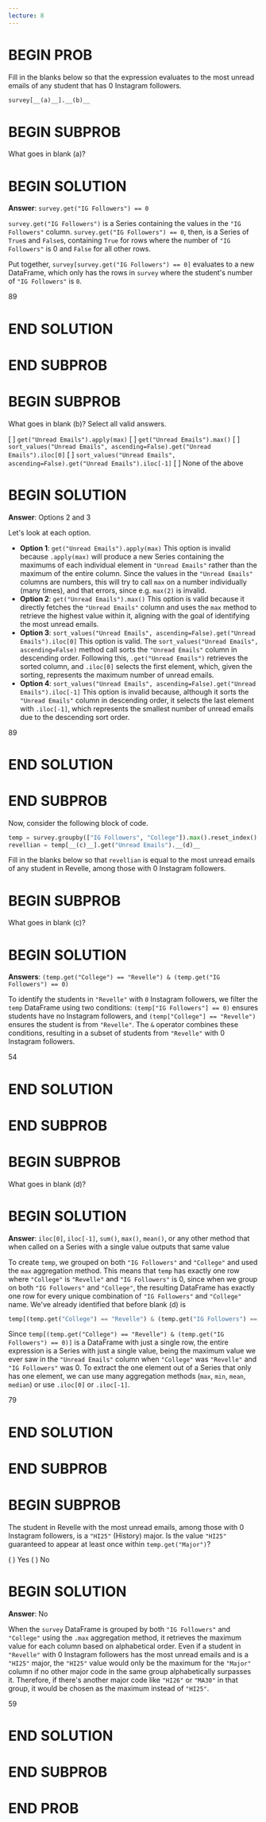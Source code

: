 ```yaml
---
lecture: 8
---
```


# BEGIN PROB

Fill in the blanks below so that the expression evaluates to the most
unread emails of any student that has 0 Instagram followers.

```py
survey[__(a)__].__(b)__
```

# BEGIN SUBPROB

What goes in blank (a)?

# BEGIN SOLUTION

**Answer**: `survey.get("IG Followers") == 0`

`survey.get("IG Followers")` is a Series containing the values in the `"IG Followers"` column. `survey.get("IG Followers") == 0`, then, is a Series of `True`s and `False`s, containing `True` for rows where the number of `"IG Followers"` is 0 and `False` for all other rows.

Put together, `survey[survey.get("IG Followers") == 0]` evaluates to a new DataFrame, which only has the rows in `survey` where the student's number of `"IG Followers"` is `0`.


<average>89</average>

# END SOLUTION

# END SUBPROB


# BEGIN SUBPROB

What goes in blank (b)? Select all valid answers.

[ ] `get("Unread Emails").apply(max)`
[ ] `get("Unread Emails").max()`
[ ] `sort_values("Unread Emails", ascending=False).get("Unread Emails").iloc[0]`
[ ] `sort_values("Unread Emails", ascending=False).get("Unread Emails").iloc[-1]`
[ ] None of the above

# BEGIN SOLUTION

**Answer**: Options 2 and 3

Let's look at each option.

- **Option 1**: `get("Unread Emails").apply(max)` This option is invalid because `.apply(max)` will produce a new Series containing the maximums of each individual element in `"Unread Emails"` rather than the maximum of the entire column. Since the values in the `"Unread Emails"` columns are numbers, this will try to call `max` on a number individually (many times), and that errors, since e.g. `max(2)` is invalid.
- **Option 2**: `get("Unread Emails").max()` This option is valid because it directly fetches the `"Unread Emails"` column and uses the `max` method to retrieve the highest value within it, aligning with the goal of identifying the most unread emails.
- **Option 3**: `sort_values("Unread Emails", ascending=False).get("Unread Emails").iloc[0]` This option is valid. The `sort_values("Unread Emails", ascending=False)` method call sorts the `"Unread Emails"` column in descending order. Following this, `.get("Unread Emails")` retrieves the sorted column, and `.iloc[0]` selects the first element, which, given the sorting, represents the maximum number of unread emails.
- **Option 4**: `sort_values("Unread Emails", ascending=False).get("Unread Emails").iloc[-1]` This option is invalid because, although it sorts the `"Unread Emails"` column in descending order, it selects the last element with `.iloc[-1]`, which represents the smallest number of unread emails due to the descending sort order.

<average>89</average>

# END SOLUTION

# END SUBPROB


Now, consider the following block of code.

```py
temp = survey.groupby(["IG Followers", "College"]).max().reset_index()
revellian = temp[__(c)__].get("Unread Emails").__(d)__
```

Fill in the blanks below so that `revellian` is equal to the most unread
emails of any student in Revelle, among those with 0 Instagram
followers.

# BEGIN SUBPROB

What goes in blank (c)?

# BEGIN SOLUTION

**Answers**: `(temp.get("College") == "Revelle") & (temp.get("IG Followers") == 0)`

To identify the students in `"Revelle"` with `0` Instagram followers, we filter the `temp` DataFrame using two conditions: `(temp["IG Followers"] == 0)` ensures students have no Instagram followers, and `(temp["College"] == "Revelle")` ensures the student is from `"Revelle"`. The `&` operator combines these conditions, resulting in a subset of students from `"Revelle"` with 0 Instagram followers.

<average>54</average>

# END SOLUTION

# END SUBPROB

# BEGIN SUBPROB

What goes in blank (d)?

# BEGIN SOLUTION

**Answer**: `iloc[0]`, `iloc[-1]`, `sum()`, `max()`, `mean()`, or any other method that when called on a Series with a single value outputs that same value

To create `temp`, we grouped on both `"IG Followers"` and `"College"` and used the `max` aggregation method. This means that `temp` has exactly one row where `"College"` is `"Revelle"` and `"IG Followers"` is 0, since when we group on both `"IG Followers"` and `"College"`, the resulting DataFrame has exactly one row for every unique combination of `"IG Followers"` and `"College"` name. We've already identified that before blank (d) is

```py
temp[(temp.get("College") == "Revelle") & (temp.get("IG Followers") == 0)].get("Unread Emails")
```

Since `temp[(temp.get("College") == "Revelle") & (temp.get("IG Followers") == 0)]` is a DataFrame with just a single row, the entire expression is a Series with just a single value, being the maximum value we ever saw in the `"Unread Emails"` column when `"College"` was `"Revelle"` and `"IG Followers"` was 0. To extract the one element out of a Series that only has one element, we can use many aggregation methods (`max`, `min`, `mean`, `median`) or use `.iloc[0]` or `.iloc[-1]`.

<average>79</average>

# END SOLUTION

# END SUBPROB


# BEGIN SUBPROB

The student in Revelle with the most unread emails, among those with 0
Instagram followers, is a `"HI25"` (History) major.
Is the value `"HI25"` guaranteed to appear at least once within
`temp.get("Major")`?

( ) Yes
( ) No

# BEGIN SOLUTION

**Answer**: No

When the `survey` DataFrame is grouped by both `"IG Followers"` and `"College"` using the `.max` aggregation method, it retrieves the maximum value for each column based on alphabetical order. Even if a student in `"Revelle"` with 0 Instagram followers has the most unread emails and is a `"HI25"` major, the `"HI25"` value would only be the maximum for the `"Major"` column if no other major code in the same group alphabetically surpasses it. Therefore, if there's another major code like `"HI26"` or `"MA30"` in that group, it would be chosen as the maximum instead of `"HI25"`.

<average>59</average>

# END SOLUTION

# END SUBPROB

# END PROB